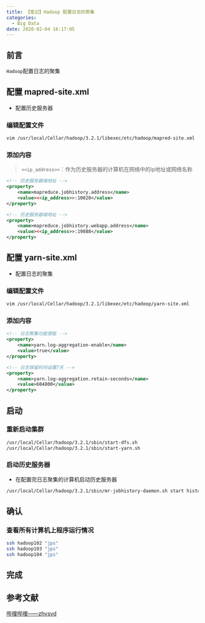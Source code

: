 ```yaml
---
title: 【笔记】Hadoop 配置日志的聚集
categories:
  - Big Data
date: 2020-02-04 16:17:05
---
```


## 前言

`Hadoop`配置日志的聚集

<!-- more -->

## 配置 mapred-site.xml

- 配置历史服务器

### 编辑配置文件

``` sh
vim /usr/local/Cellar/hadoop/3.2.1/libexec/etc/hadoop/mapred-site.xml
```

### 添加内容

> `<<ip_address>>`：作为历史服务器的计算机在网络中的ip地址或网络名称

``` xml
<!-- 历史服务器端地址 -->
<property>
    <name>mapreduce.jobhistory.address</name>
    <value><<ip_address>>:10020</value>
</property>

<!-- 历史服务器端地址 -->
<property>
    <name>mapreduce.jobhistory.webapp.address</name>
    <value><<ip_address>>:19888</value>
</property>
```

## 配置 yarn-site.xml

- 配置日志的聚集

### 编辑配置文件

``` sh
vim /usr/local/Cellar/hadoop/3.2.1/libexec/etc/hadoop/yarn-site.xml
```

### 添加内容

``` xml
<!-- 日志聚集功能使能 -->
<property>
    <name>yarn.log-aggregation-enable</name>
    <value>true</value>
</property>

<!-- 日志保留时间设置7天 -->
<property>
    <name>yarn.log-aggregation.retain-seconds</name>
    <value>604800</value>
</property>
```

## 启动

### 重新启动集群

``` sh
/usr/local/Cellar/hadoop/3.2.1/sbin/start-dfs.sh
/usr/local/Cellar/hadoop/3.2.1/sbin/start-yarn.sh
```

### 启动历史服务器

- 在配置完日志聚集的计算机启动历史服务器

``` sh
/usr/local/Cellar/hadoop/3.2.1/sbin/mr-jobhistory-daemon.sh start historyserver
```

## 确认

### 查看所有计算机上程序运行情况

``` sh
ssh hadoop102 "jps"
ssh hadoop103 "jps"
ssh hadoop104 "jps"
```

## 完成

## 参考文献

[哔哩哔哩——zhvsvd](https://www.bilibili.com/video/av64039568)


